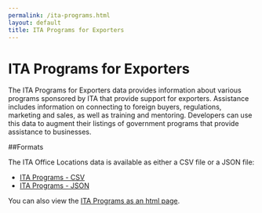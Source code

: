 ```yaml
---
permalink: /ita-programs.html
layout: default
title: ITA Programs for Exporters
---
```


# ITA Programs for Exporters

The ITA Programs for Exporters data provides information about various programs sponsored by ITA that provide support for exporters. Assistance includes information on connecting to foreign buyers, regulations, marketing and sales, as well as training and mentoring. Developers can use this data to augment their listings of government programs that provide assistance to businesses.

##Formats

The ITA Office Locations data is available as either a CSV file or a JSON file:
* [ITA Programs - CSV](/data/ita_programs.csv)
* [ITA Programs - JSON](/data/ita_programs.json)

You can also view the [ITA Programs as an html page](/data/ita_programs.html).

